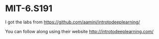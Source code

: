 # MIT-6.S191

I got the labs from https://github.com/aamini/introtodeeplearning/

You can follow along using their website http://introtodeeplearning.com/
